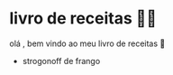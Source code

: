 # livro de receitas :man_cook:

olá , bem vindo ao meu livro de receitas :wave:

- strogonoff de frango